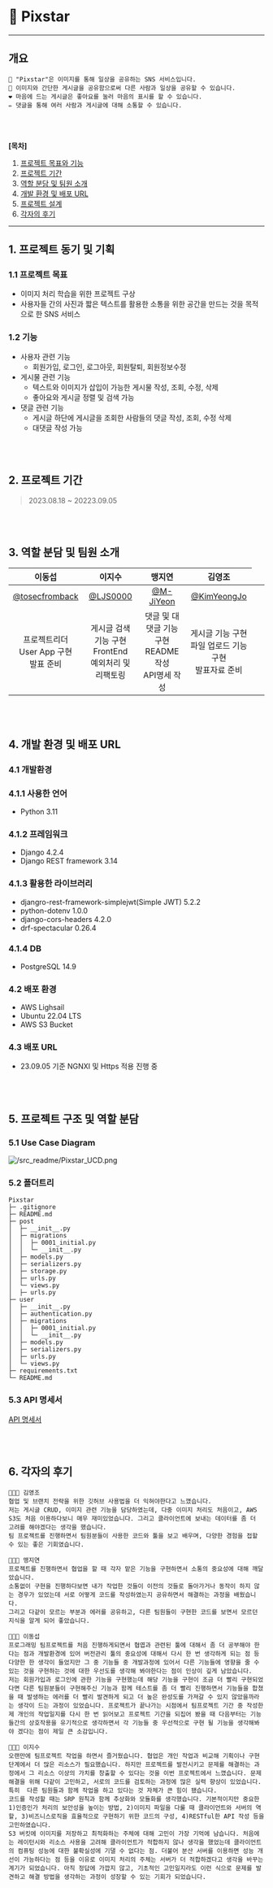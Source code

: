 # 🌠 Pixstar 

---

## 개요

```
🌠 "Pixstar"은 이미지를 통해 일상을 공유하는 SNS 서비스입니다.
📌 이미지와 간단한 게시글을 공유함으로써 다른 사람과 일상을 공유할 수 있습니다.
❤️ 마음에 드는 게시글은 좋아요를 눌러 마음의 표시를 할 수 있습니다.
✏️ 댓글을 통해 여러 사람과 게시글에 대해 소통할 수 있습니다.
```

<br>
<br>

**[목차]**

1. [프로젝트 목표와 기능](#1-프로젝트-목표와-기능)
2. [프로젝트 기간](#2-프로젝트-기간)
3. [역할 분담 및 팀원 소개](#3-역할-분담-및-팀원-소개)
4. [개발 환경 및 배포 URL](#4-개발-환경-및-배포-URL)
5. [프로젝트 설계](#5-프로젝트-설계)
6. [각자의 후기](#8-각자의-후기)

---


## 1. 프로젝트 동기 및 기획

### 1.1 프로젝트 목표

- 이미지 처리 학습을 위한 프로젝트 구상
- 사용자들 간의 사진과 짧은 텍스트를 활용한 소통을 위한 공간을 만드는 것을 목적으로 한 SNS 서비스

### 1.2 기능

- 사용자 관련 기능
  - 회원가입, 로그인, 로그아웃, 회원탈퇴, 회원정보수정
- 게시물 관련 기능
  - 텍스트와 이미지가 삽입이 가능한 게시물 작성, 조회, 수정, 삭제
  - 좋아요와 게시글 정렬 및 검색 가능
- 댓글 관련 기능
  - 게시글 하단에 게시글을 조회한 사람들의 댓글 작성, 조회, 수정 삭제
  - 대댓글 작성 가능

<br>
<br>

## 2. 프로젝트 기간

> 2023.08.18 ~ 20223.09.05

<br>
<br>

## 3. 역할 분담 및 팀원 소개
<table>
    <colgroup>
        <col style="width: 150px;">
        <col style="width: 150px;">
        <col style="width: 150px;">
        <col style="width: 150px;">
        <col style="width: 150px;">
    </colgroup>
    <thead align="center">
        <tr>
            <th>이동섭</th>
            <th>이지수</th>
            <th>맹지연</th>
            <th>김영조</th>
        </tr>
    </thead>
    <tbody>
      <tr>
            <td align="center">
                <a href="https://github.com/tosecfromback">@tosecfromback</a>
            </td>
            <td align="center">
                <a href="https://github.com/LJS0000">@LJS0000</a>
            </td>
            <td align="center">
                <a href="https://github.com/M-JiYeon">@M-JiYeon</a>
            </td>
            <td align="center">
                <a href="https://github.com/KimYeongJo">@KimYeongJo</a>
            </td>
        </tr>
        <tr>
            <td align="center">프로젝트리더<br>User App 구현<br>발표 준비</td>
            <td align="center">게시글 검색 기능 구현<br>FrontEnd<br>예외처리 및 리팩토링</td>
            <td align="center">댓글 및 대댓글 기능 구현<br>README 작성<br>API명세 작성</td>
            <td align="center">게시글 기능 구현<br>파일 업로드 기능 구현<br>발표자료 준비</td>
        </tr>
    </tbody>
</table>



<br>
<br>

## 4. 개발 환경 및 배포 URL

### 4.1 개발환경

### 4.1.1 사용한 언어

- Python 3.11

### 4.1.2 프레임워크

- Django 4.2.4
- Django REST framework 3.14

### 4.1.3 활용한 라이브러리

- djangro-rest-framework-simplejwt(Simple JWT) 5.2.2
- python-dotenv 1.0.0
- django-cors-headers 4.2.0
- drf-spectacular 0.26.4

### 4.1.4 DB

- PostgreSQL 14.9

### 4.2 배포 환경

- AWS Lighsail
- Ubuntu 22.04 LTS
- AWS S3 Bucket

### 4.3 배포 URL
- 23.09.05 기준 NGNXI 및 Https 적용 진행 중

<br>
<br>

## 5. 프로젝트 구조 및 역할 분담

### 5.1 Use Case Diagram

![/src_readme/Pixstar_UCD.png](/src_readme/Pixstar_UCD.png)

### 5.2 폴더트리
```
Pixstar
├─ .gitignore
├─ README.md
├─ post
│  ├─ __init__.py
│  ├─ migrations
│  │  ├─ 0001_initial.py
│  │  └─ __init__.py
│  ├─ models.py
│  ├─ serializers.py
│  ├─ storage.py
│  ├─ urls.py
│  └─ views.py
│  ├─ urls.py
├─ user
│  ├─ __init__.py
│  ├─ authentication.py
│  ├─ migrations
│  │  ├─ 0001_initial.py
│  │  └─ __init__.py
│  ├─ models.py
│  ├─ serializers.py
│  ├─ urls.py
│  └─ views.py
├─ requirements.txt
└─ README.md
```

### 5.3 API 명세서
[API 명세서](https://github.com/ormi-pixstar/pixstar/wiki/API-%EB%AA%85%EC%84%B8%EC%84%9C)

<br>
<br>

## 6. 각자의 후기
```
👨🏻‍💻 김영조
협업 및 브랜치 전략을 위한 깃허브 사용법을 더 익혀야한다고 느꼈습니다.
저는 게시글 CRUD, 이미지 관련 기능을 담당하였는데, 다중 이미지 처리도 처음이고, AWS S3도 처음 이용하다보니 매우 재미있었습니다. 그리고 클라이언트에 보내는 데이터를 좀 더 고려를 해야겠다는 생각을 했습니다.
팀 프로젝트를 진행하면서 팀원분들이 사용한 코드와 툴을 보고 배우며, 다양한 경험을 접할 수 있는 좋은 기회였습니다.

👩🏻‍💻 맹지연
프로젝트를 진행하면서 협업을 할 때 각자 맡은 기능을 구현하면서 소통의 중요성에 대해 깨달았습니다.
소통없이 구현을 진행하다보면 내가 작업한 것들이 이전의 것들로 돌아가거나 동작이 하지 않는 경우가 있었는데 서로 어떻게 코드를 작성하였는지 공유하면서 해결하는 과정을 배웠습니다.
그리고 다같이 모르는 부분과 에러를 공유하고, 다른 팀원들이 구현한 코드를 보면서 모르던 지식을 알게 되어 좋았습니다.

👨🏻‍💻 이동섭
프로그래밍 팀프로젝트를 처음 진행하게되면서 협엽과 관련된 툴에 대해서 좀 더 공부해야 한다는 점과 개발환경에 있어 버전관리 툴의 중요성에 대해서 다시 한 번 생각하게 되는 점 등 다양한 한 생각이 들었지만 그 중 기능들 중 개발과정에 있어서 다른 기능들에 영향을 줄 수 있는 것을 구현하는 것에 대한 우선도를 생각해 봐야한다는 점이 인상이 깊게 남았습니다.
저는 회원가입과 로그인에 관한 기능을 구현했는데 해당 기능을 구현이 조금 더 빨리 구현되었다면 다른 팀원분들이 구현해주신 기능과 함께 테스트를 좀 더 빨리 진행하면서 기능들을 합쳤을 때 발생하는 에러를 더 빨리 발견하게 되고 더 높은 완성도를 가져갈 수 있지 않았을까라는 생각이 드는 과정이 있었습니다. 프로젝트가 끝나가는 시점에서 팀프로젝트 기간 중 작성한 제 개인의 작업일지를 다시 한 번 읽어보고 프로젝트 기간을 되집어 봤을 때 다음부터는 기능들간의 상호작용을 유기적으로 생각하면서 각 기능들 중 우선적으로 구현 될 기능을 생각해봐야 겠다는 점이 제일 큰 소감입니다.

👩🏻‍💻 이지수
오랜만에 팀프로젝트 작업을 하면서 즐거웠습니다. 협업은 개인 작업과 비교해 기획이나 구현 단계에서 더 많은 리소스가 필요했습니다. 하지만 프로젝트를 발전시키고 문제를 해결하는 과정에서 그 리소스 이상의 가치를 창출할 수 있다는 것을 이번 프로젝트에서 느꼈습니다. 문제 해결을 위해 다같이 고민하고, 서로의 코드를 검토하는 과정에 많은 실력 향상이 있었습니다. 특히  다른 팀원들과 함께 작업을 하고 있다는 것 자체가 큰 힘이 됐습니다. 
코드를 작성할 때는 SRP 원칙과 함께 추상화와 모듈화를 생각했습니다. 기본적이지만 중요한 1)인증인가 처리의 보안성을 높이는 방법, 2)이미지 파일을 다룰 때 클라이언트와 서버의 역할, 3)비즈니스로직을 효율적으로 구현하기 위한 코드의 구성, 4)RESTful한 API 작성 등을 고민하였습니다. 
S3 버킷에 이미지를 저장하고 최적화하는 주체에 대해 고민이 가장 기억에 남습니다. 처음에는 레이턴시와 리소스 사용을 고려해 클라이언트가 적합하지 않나 생각을 했었는데 클라이언트의 컴퓨팅 성능에 대한 불확실성에 기댈 수 없다는 점. 더불어 분산 서버를 이용하면 성능 개선이 가능하다는 점 등을 이유로 이미지 처리의 주체는 서버가 더 적합하겠다고 생각을 바꾸는 계기가 되었습니다. 아직 정답에 가깝지 않고, 기초적인 고민일지라도 이런 식으로 문제를 발견하고 해결 방법을 생각하는 과정이 성장할 수 있는 기회가 되었습니다.
```
